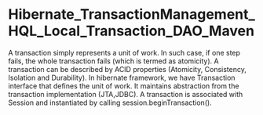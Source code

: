 # Hibernate_TransactionManagement_HQL_Local_Transaction_DAO_Maven
A transaction simply represents a unit of work. In such case, if one step fails, the whole transaction fails (which is termed as atomicity). A transaction can be described by ACID properties (Atomicity, Consistency, Isolation and Durability).  In hibernate framework, we have Transaction interface that defines the unit of work. It maintains abstraction from the transaction implementation (JTA,JDBC).  A transaction is associated with Session and instantiated by calling session.beginTransaction().
